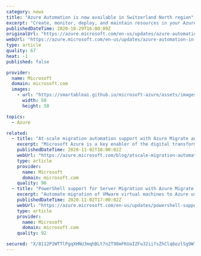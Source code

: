 ```yaml
---
category: news
title: "Azure Automation is now available in Switzerland North region"
excerpt: "Create, monitor, deploy, and maintain resources in your Azure, on-premises, and third-party hybrid cloud environments using highly scalable and reliable process automation and state configuration engines.\n"
publishedDateTime: 2020-10-29T16:00:09Z
originalUrl: "https://azure.microsoft.com/en-us/updates/azure-automation-in-switzerland-north-region/"
webUrl: "https://azure.microsoft.com/en-us/updates/azure-automation-in-switzerland-north-region/"
type: article
quality: 67
heat: -1
published: false

provider:
  name: Microsoft
  domain: microsoft.com
  images:
    - url: "https://smartableai.github.io/microsoft-azure/assets/images/organizations/microsoft.com-50x50.jpg"
      width: 50
      height: 50

topics:
  - Azure

related:
  - title: "At-scale migration automation support with Azure Migrate and Azure PowerShell"
    excerpt: "Microsoft Azure is a key enabler of the digital transformation journey of our customers today. Customers are using Azure to spur business innovation and realizing how running in Azure makes them more resilient, more agile, and more efficient. "
    publishedDateTime: 2020-11-02T10:00:02Z
    webUrl: "https://azure.microsoft.com/blog/atscale-migration-automation-support-with-azure-migrate-and-azure-powershell/"
    type: article
    provider:
      name: Microsoft
      domain: microsoft.com
    quality: 96
  - title: "PowerShell support for Server Migration with Azure Migrate is now generally available"
    excerpt: "Automate migration of VMware virtual machines to Azure using Azure Migrate and Azure PowerShell "
    publishedDateTime: 2020-11-02T17:00:02Z
    webUrl: "https://azure.microsoft.com/en-us/updates/powershell-support-for-server-migration-with-azure-migrate/"
    type: article
    provider:
      name: Microsoft
      domain: microsoft.com
    quality: 92

secured: "X/8112P2WTTlPgqXHNU3mqhBLt7n2T98mFKUaIZFu32iifsZhClq6ozlSg9W7/902H7Xdrfhhfk2kv4qiSHUvPrBsTFBz4A66sgdXx0spFEJ9KrssHrX0nLTlM0A1NBLP+JKTyQoaaasLEgJB1d0XN1MNwDjj4b8IxawS3oxcwbcWbF9w7szJAuDTe8mDU0RW1D02eJt0t7T3Zrjg2RxMJTxEXWmhrSrSTCxPCnEqx+2HFb5tZOAJN0Bu66e5gufTkbLaIE7lyjteBYIB9553WhVI8IEtOSbggaHcCuACAkUGpO6fcaj8MJ4dO7jkEIbnbMDAabBKnw8q8ixs7pMoaQjQestJXgG2j90hNoOvn0=;8td/GU3zebz1a76jDDEVag=="
---
```


